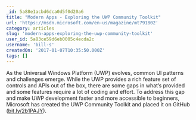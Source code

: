 ```yaml
---
_id: 5a88e1acbd6dca0d5f0d20a6
title: "Modern Apps - Exploring the UWP Community Toolkit"
url: 'https://msdn.microsoft.com/en-us/magazine/mt791802'
category: articles
slug: 'modern-apps-exploring-the-uwp-community-toolkit'
user_id: 5a83ce59d6eb0005c4ecda2c
username: 'bill-s'
createdOn: '2017-01-07T10:35:50.000Z'
tags: []
---
```


As the Universal Windows Platform (UWP) evolves, common UI patterns and challenges emerge. While the UWP provides a rich feature set of controls and APIs out of the box, there are some gaps in what’s provided and some features require a lot of coding and effort. To address this gap and make UWP development faster and more accessible to beginners, Microsoft has created the UWP Community Toolkit and placed it on GitHub (<a href="http://bit.ly/2b1PAJY">bit.ly/2b1PAJY</a>).
